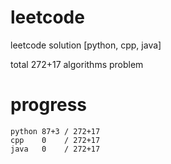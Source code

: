 # leetcode
leetcode solution [python, cpp, java]

total 272+17 algorithms problem
# progress	
	python 87+3 / 272+17
	cpp    0    / 272+17
	java   0    / 272+17
